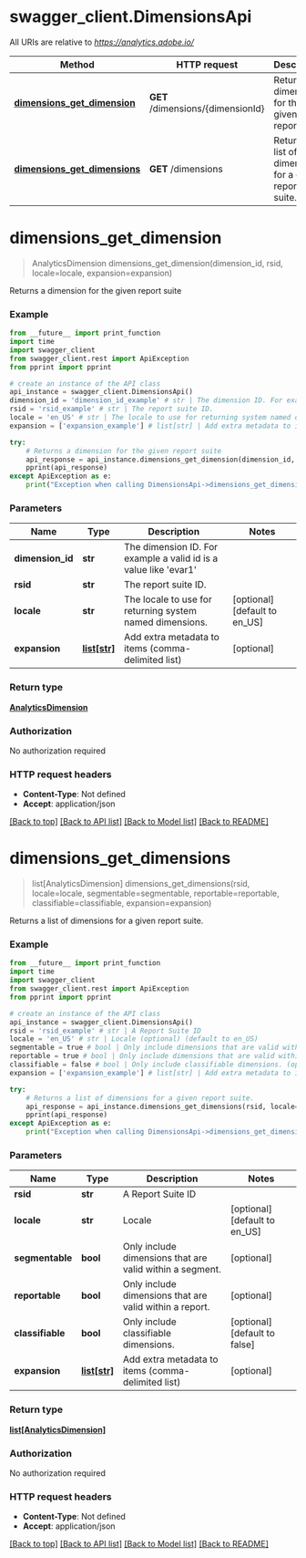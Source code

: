 # swagger_client.DimensionsApi

All URIs are relative to *https://analytics.adobe.io/*

Method | HTTP request | Description
------------- | ------------- | -------------
[**dimensions_get_dimension**](DimensionsApi.md#dimensions_get_dimension) | **GET** /dimensions/{dimensionId} | Returns a dimension for the given report suite
[**dimensions_get_dimensions**](DimensionsApi.md#dimensions_get_dimensions) | **GET** /dimensions | Returns a list of dimensions for a given report suite.

# **dimensions_get_dimension**
> AnalyticsDimension dimensions_get_dimension(dimension_id, rsid, locale=locale, expansion=expansion)

Returns a dimension for the given report suite

### Example
```python
from __future__ import print_function
import time
import swagger_client
from swagger_client.rest import ApiException
from pprint import pprint

# create an instance of the API class
api_instance = swagger_client.DimensionsApi()
dimension_id = 'dimension_id_example' # str | The dimension ID. For example a valid id is a value like 'evar1'
rsid = 'rsid_example' # str | The report suite ID.
locale = 'en_US' # str | The locale to use for returning system named dimensions. (optional) (default to en_US)
expansion = ['expansion_example'] # list[str] | Add extra metadata to items (comma-delimited list) (optional)

try:
    # Returns a dimension for the given report suite
    api_response = api_instance.dimensions_get_dimension(dimension_id, rsid, locale=locale, expansion=expansion)
    pprint(api_response)
except ApiException as e:
    print("Exception when calling DimensionsApi->dimensions_get_dimension: %s\n" % e)
```

### Parameters

Name | Type | Description  | Notes
------------- | ------------- | ------------- | -------------
 **dimension_id** | **str**| The dimension ID. For example a valid id is a value like &#x27;evar1&#x27; | 
 **rsid** | **str**| The report suite ID. | 
 **locale** | **str**| The locale to use for returning system named dimensions. | [optional] [default to en_US]
 **expansion** | [**list[str]**](str.md)| Add extra metadata to items (comma-delimited list) | [optional] 

### Return type

[**AnalyticsDimension**](AnalyticsDimension.md)

### Authorization

No authorization required

### HTTP request headers

 - **Content-Type**: Not defined
 - **Accept**: application/json

[[Back to top]](#) [[Back to API list]](../README.md#documentation-for-api-endpoints) [[Back to Model list]](../README.md#documentation-for-models) [[Back to README]](../README.md)

# **dimensions_get_dimensions**
> list[AnalyticsDimension] dimensions_get_dimensions(rsid, locale=locale, segmentable=segmentable, reportable=reportable, classifiable=classifiable, expansion=expansion)

Returns a list of dimensions for a given report suite.

### Example
```python
from __future__ import print_function
import time
import swagger_client
from swagger_client.rest import ApiException
from pprint import pprint

# create an instance of the API class
api_instance = swagger_client.DimensionsApi()
rsid = 'rsid_example' # str | A Report Suite ID
locale = 'en_US' # str | Locale (optional) (default to en_US)
segmentable = true # bool | Only include dimensions that are valid within a segment. (optional)
reportable = true # bool | Only include dimensions that are valid within a report. (optional)
classifiable = false # bool | Only include classifiable dimensions. (optional) (default to false)
expansion = ['expansion_example'] # list[str] | Add extra metadata to items (comma-delimited list) (optional)

try:
    # Returns a list of dimensions for a given report suite.
    api_response = api_instance.dimensions_get_dimensions(rsid, locale=locale, segmentable=segmentable, reportable=reportable, classifiable=classifiable, expansion=expansion)
    pprint(api_response)
except ApiException as e:
    print("Exception when calling DimensionsApi->dimensions_get_dimensions: %s\n" % e)
```

### Parameters

Name | Type | Description  | Notes
------------- | ------------- | ------------- | -------------
 **rsid** | **str**| A Report Suite ID | 
 **locale** | **str**| Locale | [optional] [default to en_US]
 **segmentable** | **bool**| Only include dimensions that are valid within a segment. | [optional] 
 **reportable** | **bool**| Only include dimensions that are valid within a report. | [optional] 
 **classifiable** | **bool**| Only include classifiable dimensions. | [optional] [default to false]
 **expansion** | [**list[str]**](str.md)| Add extra metadata to items (comma-delimited list) | [optional] 

### Return type

[**list[AnalyticsDimension]**](AnalyticsDimension.md)

### Authorization

No authorization required

### HTTP request headers

 - **Content-Type**: Not defined
 - **Accept**: application/json

[[Back to top]](#) [[Back to API list]](../README.md#documentation-for-api-endpoints) [[Back to Model list]](../README.md#documentation-for-models) [[Back to README]](../README.md)

